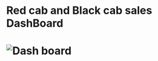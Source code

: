 # Red cab and Black cab sales DashBoard
# ![Dash board](https://github.com/user-attachments/assets/3d620580-d0b9-4b5e-b728-7259db0c10f4)


